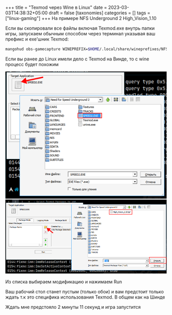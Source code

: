 +++
title = "Texmod через Wine в Linux"
date = 2023-03-03T14:38:32+05:00
draft = false
[taxonomies]
categories = []
tags = ["linux-gaming"]
+++
На примере NFS Underground 2 High_Vision_1.10

Если вы скопировали все файлы включая Texmod.exe внутрь папки игры, запускаем обычным способом через терминал указывая ваш префикс и exe'шник Texmod:
```bash
mangohud obs-gamecapture WINEPREFIX=$HOME/.local/share/wineprefixes/NFSU2 wine $HOME/Games/Need\ for\ Speed\ Underground\ 2/Texmod.exe
```

Если вы ранее до Linux имели дело с Texmod на Винде, то с wine процесс будет похожим

![](/images/Texmod-through-wine/texmod-1.png)
![](/images/Texmod-through-wine/texmod-2.png)

Из списка выбираем модификацию и нажимаем Run

Ваш рабочий стол станет пустым (только обои) и вам предстоит только ждать т.к это специфика использования Texmod. В общем как на Шинде

Ждать мне предстояло 2 минуты 11 секунд и игра запустится

